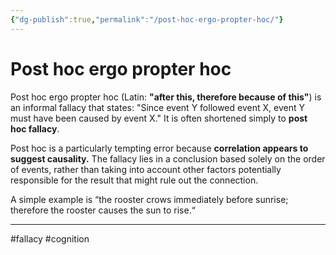 ```yaml
---
{"dg-publish":true,"permalink":"/post-hoc-ergo-propter-hoc/"}
---
```



# Post hoc ergo propter hoc

Post hoc ergo propter hoc (Latin: **"after this, therefore because of this"**) is an informal fallacy that states: "Since event Y followed event X, event Y must have been caused by event X." It is often shortened simply to **post hoc fallacy**.

Post hoc is a particularly tempting error because **correlation appears to suggest causality.** The fallacy lies in a conclusion based solely on the order of events, rather than taking into account other factors potentially responsible for the result that might rule out the connection.

A simple example is “the rooster crows immediately before sunrise; therefore the rooster causes the sun to rise.“

---
#fallacy #cognition 